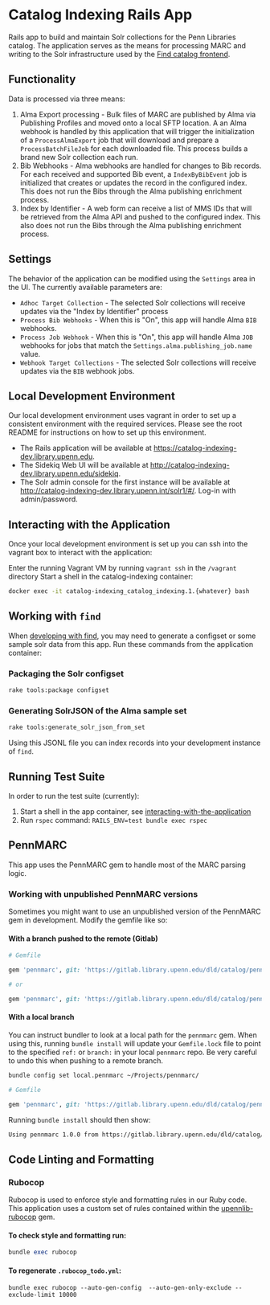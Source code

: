 # Catalog Indexing Rails App

Rails app to build and maintain Solr collections for the Penn Libraries catalog. The application serves as the means for
processing MARC and writing to the Solr infrastructure used by the [Find catalog frontend](https://gitlab.library.upenn.edu/dld/catalog/find).

## Functionality

Data is processed via three means:
1. Alma Export processing - Bulk files of MARC are published by Alma via Publishing Profiles and moved onto a local SFTP location. A an Alma webhook is handled by this application that will trigger the initialization of a `ProcessAlmaExport` job that will download and prepare a `ProcessBatchFileJob` for each downloaded file. This process builds a brand new Solr collection each run.
2. Bib Webhooks - Alma webhooks are handled for changes to Bib records. For each received and supported Bib event, a `IndexByBibEvent` job is initialized that creates or updates the record in the configured index. This does not run the Bibs through the Alma publishing enrichment process.
3. Index by Identifier - A web form can receive a list of MMS IDs that will be retrieved from the Alma API and pushed to the configured index. This also does not run the Bibs through the Alma publishing enrichment process.

## Settings

The behavior of the application can be modified using the `Settings` area in the UI. The currently available parameters are:

* `Adhoc Target Collection` - The selected Solr collections will receive updates via the "Index by Identifier" process
* `Process Bib Webhooks` - When this is "On", this app will handle Alma `BIB` webhooks.
* `Process Job Webhook` - When this is "On", this app will handle Alma `JOB` webhooks for jobs that match the `Settings.alma.publishing_job.name` value.
* `Webhook Target Collections` - The selected Solr collections will receive updates via the `BIB` webhook jobs.

## Local Development Environment

Our local development environment uses vagrant in order to set up a consistent environment with the required services. Please see the root README for instructions on how to set up this environment.
- The Rails application will be available at https://catalog-indexing-dev.library.upenn.edu.
- The Sidekiq Web UI will be available at http://catalog-indexing-dev.library.upenn.edu/sidekiq.
- The Solr admin console for the first instance will be available at http://catalog-indexing-dev.library.upenn.int/solr1/#/. Log-in with admin/password.

## Interacting with the Application
Once your local development environment is set up you can ssh into the vagrant box to interact with the application:

Enter the running Vagrant VM by running `vagrant ssh` in the `/vagrant` directory
Start a shell in the catalog-indexing container:

```bash
docker exec -it catalog-indexing_catalog_indexing.1.{whatever} bash
```

## Working with `find`

When [developing with find](https://gitlab.library.upenn.edu/dld/catalog/find#loading-data), you may need to generate a configset or some sample solr data from this app. Run these commands from the application container:

### Packaging the Solr configset

```bash
rake tools:package configset
```

### Generating SolrJSON of the Alma sample set

```bash
rake tools:generate_solr_json_from_set
```

Using this JSONL file you can index records into your development instance of `find`.

## Running Test Suite

In order to run the test suite (currently):

1. Start a shell in the app container, see [interacting-with-the-application](#interacting-with-the-application)
2. Run `rspec` command: `RAILS_ENV=test bundle exec rspec`

## PennMARC

This app uses the PennMARC gem to handle most of the MARC parsing logic.

### Working with unpublished PennMARC versions

Sometimes you might want to use an unpublished version of the PennMARC gem in development. Modify the gemfile like so:

#### With a branch pushed to the remote (Gitlab)
```ruby
# Gemfile

gem 'pennmarc', git: 'https://gitlab.library.upenn.edu/dld/catalog/pennmarc.git', ref: 'some-remote-commit-sha'

# or

gem 'pennmarc', git: 'https://gitlab.library.upenn.edu/dld/catalog/pennmarc.git', branch: 'some-remote-branch'
```

#### With a local branch

You can instruct bundler to look at a local path for the `pennmarc` gem. When using this, running `bundle install` will
update your `Gemfile.lock` file to point to the specified `ref:` or `branch:` in your local `pennmarc` repo. Be very
careful to undo this when pushing to a remote branch.

```bash
bundle config set local.pennmarc ~/Projects/pennmarc/
```

```ruby
# Gemfile

gem 'pennmarc', git: 'https://gitlab.library.upenn.edu/dld/catalog/pennmarc.git', branch: 'some-local-branch-name'
```

Running `bundle install` should then show:

```bash
Using pennmarc 1.0.0 from https://gitlab.library.upenn.edu/dld/catalog/pennmarc.git (at /home/mk/Projects/pennmarc@ee38309)
```

## Code Linting and Formatting
### Rubocop
Rubocop is used to enforce style and formatting rules in our Ruby code. This application uses a custom set of rules contained within the [upennlib-rubocop](https://gitlab.library.upenn.edu/dld/upennlib-rubocop) gem.

#### To check style and formatting run:
```ruby
bundle exec rubocop
```

#### To regenerate `.rubocop_todo.yml`:
```shell
bundle exec rubocop --auto-gen-config  --auto-gen-only-exclude --exclude-limit 10000
```